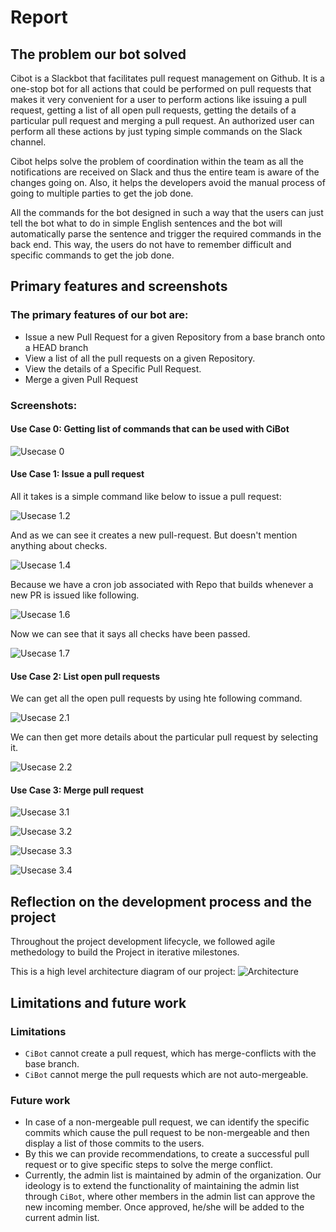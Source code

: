 # Report

## The problem our bot solved

Cibot is a Slackbot that facilitates pull request management on Github. It is a one-stop bot for all actions that could be performed on pull requests that makes it very convenient for a user to perform actions like issuing a pull request, getting a list of all open pull requests, getting the details of a particular pull request and merging a pull request. An authorized user can perform all these actions by just typing simple commands on the Slack channel.

Cibot helps solve the problem of coordination within the team as all the notifications are received on Slack and thus the entire team is aware of the changes going on. Also, it helps the developers avoid the manual process of going to multiple parties to get the job done.

All the commands for the bot designed in such a way that the users can just tell the bot what to do in simple English sentences and the bot will automatically parse the sentence and trigger the required commands in the back end. This way, the users do not have to remember difficult and specific commands to get the job done.

## Primary features and screenshots

### The primary features of our bot are:

* Issue a new Pull Request for a given Repository from a base branch onto a HEAD branch
* View a list of all the pull requests on a given Repository.
* View the details of a Specific Pull Request.
* Merge a given Pull Request

### Screenshots:

#### Use Case 0: Getting list of commands that can be used with CiBot
![Usecase 0](images/usecase0.png)

#### Use Case 1: Issue a pull request

All it takes is a simple command like below to issue a pull request:

![Usecase 1.2](images/usecase1_3.png)

And as we can see it creates a new pull-request. But doesn't mention anything about checks. 

![Usecase 1.4](images/usecase1_5.png)

Because we have a cron job associated with Repo that builds whenever a new PR is issued like following.

![Usecase 1.6](images/usecase1_6.png)

Now we can see that it says all checks have been passed. 

![Usecase 1.7](images/usecase1_7.png)

#### Use Case 2: List open pull requests

We can get all the open pull requests by using hte following command.

![Usecase 2.1](images/usecase2_1.png)

We can then get more details about the particular pull request by selecting it. 

![Usecase 2.2](images/usecase2_2.png)

#### Use Case 3: Merge pull request



![Usecase 3.1](images/usecase3_1.png)


![Usecase 3.2](images/usecase3_2.png)


![Usecase 3.3](images/usecase3_3.png)


![Usecase 3.4](images/usecase3_4.png)


## Reflection on the development process and the project

Throughout the project development lifecycle, we followed agile methedology to build the Project in iterative milestones.

This is a high level architecture diagram of our project:
![Architecture](media/ArchitectureDiagram.png)

## Limitations and future work

### Limitations

* `CiBot` cannot create a pull request, which has merge-conflicts with the base branch.
* `CiBot` cannot merge the pull requests which are not auto-mergeable.

### Future work

* In case of a non-mergeable pull request, we can identify the specific commits which cause the pull request to be non-mergeable and then display a list of those commits to the users.
* By this we can provide recommendations, to create a successful pull request or to give specific steps to solve the merge conflict.
* Currently, the admin list is maintained by admin of the organization. Our ideology is to extend the functionality of maintaining the admin list through `CiBot`, where other members in the admin list can approve the new incoming member. Once approved, he/she will be added to the current admin list.

